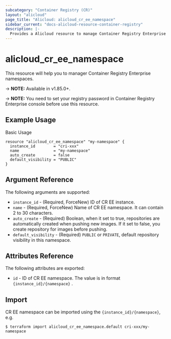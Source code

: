 ```yaml
---
subcategory: "Container Registry (CR)"
layout: "alicloud"
page_title: "Alicloud: alicloud_cr_ee_namespace"
sidebar_current: "docs-alicloud-resource-container-registry"
description: |-
  Provides a Alicloud resource to manage Container Registry Enterprise namespaces.
---
```


# alicloud\_cr_ee\_namespace

This resource will help you to manager Container Registry Enterprise namespaces.

-> **NOTE:** Available in v1.85.0+.

-> **NOTE:** You need to set your registry password in Container Registry Enterprise console before use this resource.

## Example Usage

Basic Usage

```
resource "alicloud_cr_ee_namespace" "my-namespace" {
  instance_id        = "cri-xxx"
  name               = "my-namespace"
  auto_create        = false
  default_visibility = "PUBLIC"
}
```

## Argument Reference

The following arguments are supported:

* `instance_id` - (Required, ForceNew) ID of CR EE instance.
* `name` - (Required, ForceNew) Name of CR EE namespace. It can contain 2 to 30 characters.
* `auto_create` - (Required) Boolean, when it set to true, repositories are automatically created when pushing new images. If it set to false, you create repository for images before pushing.
* `default_visibility` - (Required) `PUBLIC` or `PRIVATE`, default repository visibility in this namespace.

## Attributes Reference

The following attributes are exported:

* `id` - ID of CR EE namespace. The value is in format `{instance_id}/{namespace}` .

## Import

CR EE namespace can be imported using the `{instance_id}/{namespace}`, e.g.

```
$ terraform import alicloud_cr_ee_namespace.default cri-xxx/my-namespace
```
